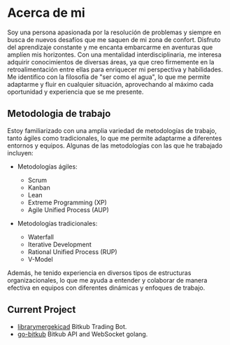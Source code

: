 # Acerca de mi
Soy una persona apasionada por la resolución de problemas y siempre en busca de nuevos desafíos que me saquen de mi zona de confort. Disfruto del aprendizaje constante y me encanta embarcarme en aventuras que amplíen mis horizontes. Con una mentalidad interdisciplinaria, me interesa adquirir conocimientos de diversas áreas, ya que creo firmemente en la retroalimentación entre ellas para enriquecer mi perspectiva y habilidades. Me identifico con la filosofía de "ser como el agua", lo que me permite adaptarme y fluir en cualquier situación, aprovechando al máximo cada oportunidad y experiencia que se me presente.

## Metodologia de trabajo
Estoy familiarizado con una amplia variedad de metodologías de trabajo, tanto ágiles como tradicionales, lo que me permite adaptarme a diferentes entornos y equipos. Algunas de las metodologías con las que he trabajado incluyen:

- Metodologías ágiles:
    - Scrum
    - Kanban
    - Lean
    - Extreme Programming (XP)
    - Agile Unified Process (AUP)

- Metodologías tradicionales:
    - Waterfall
    - Iterative Development
    - Rational Unified Process (RUP)
    - V-Model

Además, he tenido experiencia en diversos tipos de estructuras organizacionales, lo que me ayuda a entender y colaborar de manera efectiva en equipos con diferentes dinámicas y enfoques de trabajo.
## Current Project
- [librarymergekicad](https://github.com/EnriqueERamirez/librarymergekicad) Bitkub Trading Bot.
- [go-bitkub](https://github.com/touno-io/bitkub-go) Bitkub API and WebSocket golang.